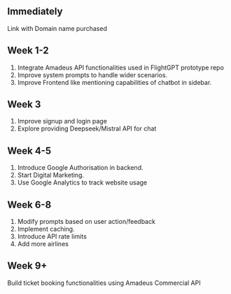 ## Immediately
Link with Domain name purchased

## Week 1-2
1. Integrate Amadeus API functionalities used in FlightGPT prototype repo
2. Improve system prompts to handle wider scenarios.
3. Improve Frontend like mentioning capabilities of chatbot in sidebar.

## Week 3
1. Improve signup and login page
2. Explore providing Deepseek/Mistral API for chat

## Week 4-5
1. Introduce Google Authorisation in backend.
2. Start Digital Marketing.
3. Use Google Analytics to track website usage

## Week 6-8
1. Modify prompts based on user action/feedback
2. Implement caching.
3. Introduce API rate limits
4. Add more airlines

## Week 9+
Build ticket booking functionalities using Amadeus Commercial API
